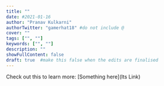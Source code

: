 ```yaml
---
title: ""
date: #2021-01-16
author: "Pranav Kulkarni"
authorTwitter: "gamerhat18" #do not include @
cover: ""
tags: ["", ""]
keywords: ["", ""]
description: ""
showFullContent: false
draft: true  #make this false when the edits are finalised
---
```


Check out this to learn more: [Something here](Its Link)
